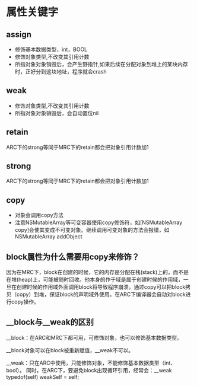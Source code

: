 
# 属性关键字



## assign
- 修饰基本数据类型，int，BOOL
- 修饰对象类型,不改变其引用计数
- 所指对象对象销毁后，会产生野指针,如果后续在分配对象到堆上的某块内存时，正好分到这块地址，程序就会crash


## weak
- 修饰对象类型,不改变其引用计数
- 所指对象对象销毁后，会自动置位nil

## retain
ARC下的strong等同于MRC下的retain都会把对象引用计数加1

## strong
ARC下的strong等同于MRC下的retain都会把对象引用计数加1


## copy
- 对象会调用copy方法
- 注意NSMutableArray等可变容器使用copy修饰符，如[NSMutableArray copy]会使其变成不可变对象。继续调用可变对象的方法会报错，如 NSMutableArray addObject

## block属性为什么需要用copy来修饰？

因为在MRC下，block在创建的时候，它的内存是分配在栈(stack)上的，而不是在堆(heap)上，可能被随时回收。他本身的作于域是属于创建时候的作用域，一旦在创建时候的作用域外面调用block将导致程序崩溃。通过copy可以把block拷贝（copy）到堆，保证block的声明域外使用。在ARC下编译器会自动对block进行copy操作。

## __block与__weak的区别

__block：在ARC和MRC下都可用，可修饰对象，也可以修饰基本数据类型。

__block对象可以在block被重新赋值，__weak不可以。

__weak：只在ARC中使用，只能修饰对象，不能修饰基本数据类型（int、bool）。
同时，在ARC下，要避免block出现循环引用，经常会：__weak typedof(self) weakSelf = self;
